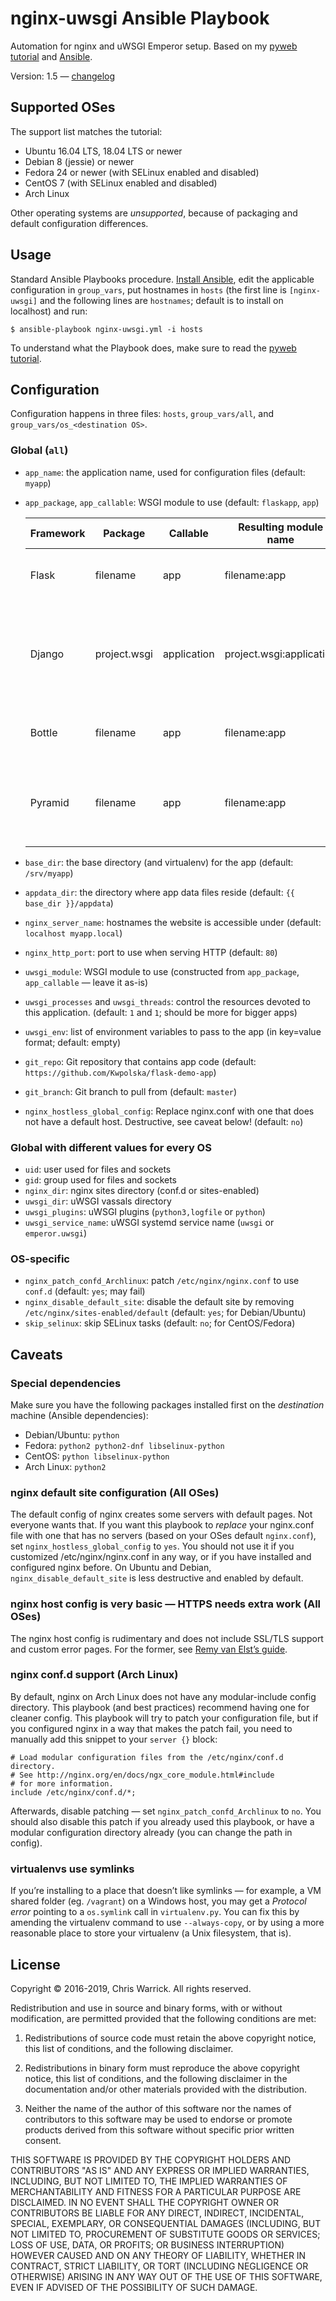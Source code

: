 nginx-uwsgi Ansible Playbook
============================

Automation for nginx and uWSGI Emperor setup. Based on my [pyweb tutorial][] and [Ansible][].

Version: 1.5 — [changelog][]

[pyweb tutorial]: https://chriswarrick.com/blog/2016/02/10/deploying-python-web-apps-with-nginx-and-uwsgi-emperor/
[Ansible]: https://www.ansible.com/
[changelog]: https://github.com/Kwpolska/ansible-nginx-uwsgi/releases

Supported OSes
--------------

The support list matches the tutorial:

* Ubuntu 16.04 LTS, 18.04 LTS or newer
* Debian 8 (jessie) or newer
* Fedora 24 or newer (with SELinux enabled and disabled)
* CentOS 7 (with SELinux enabled and disabled)
* Arch Linux

Other operating systems are *unsupported*, because of packaging and default configuration differences.

Usage
-----

Standard Ansible Playbooks procedure. [Install Ansible](https://docs.ansible.com/ansible/intro_installation.html), edit the applicable configuration in `group_vars`, put hostnames in `hosts` (the first line is `[nginx-uwsgi]` and the following lines are `hostnames`; default is to install on localhost) and run:

    $ ansible-playbook nginx-uwsgi.yml -i hosts

To understand what the Playbook does, make sure to read the [pyweb tutorial][].

Configuration
-------------

Configuration happens in three files: `hosts`, `group_vars/all`, and `group_vars/os_<destination OS>`.

### Global (`all`)

* `app_name`: the application name, used for configuration files (default: `myapp`)
* `app_package`, `app_callable`: WSGI module to use (default: `flaskapp`, `app`)

  | Framework | Package      | Callable    | Resulting module name    | Package is…                                                                        | Callable is…                   | Caveats                                                                                    |
  |-----------|--------------|-------------|--------------------------|------------------------------------------------------------------------------------|--------------------------------|--------------------------------------------------------------------------------------------|
  | Flask     | filename     | app         | filename:app             | module name (for a Python import)                                                  | Flask object                   | —                                                                                          |
  | Django    | project.wsgi | application | project.wsgi:application | `project` is name of your project (directory with settings.py); `wsgi` is constant | constant                       | add an environment variable for settings, there’s an example in `group_vars/all` already   |
  | Bottle    | filename     | app         | filename:app             | module name (for a Python import)                                                  | `app = bottle.default_app()`   | —                                                                                          |
  | Pyramid   | filename     | app         | filename:app             | module name (for a Python import)                                                  | `app = config.make_wsgi_app()` | make sure it’s **not** in an `if __name__ == '__main__':` block — the demo app does that!) |

* `base_dir`: the base directory (and virtualenv) for the app (default: `/srv/myapp`)
* `appdata_dir`: the directory where app data files reside (default: `{{ base_dir }}/appdata`)
* `nginx_server_name`: hostnames the website is accessible under (default: `localhost myapp.local`)
* `nginx_http_port`: port to use when serving HTTP (default: `80`)
* `uwsgi_module`: WSGI module to use (constructed from `app_package`, `app_callable` — leave it as-is)
* `uwsgi_processes` and `uwsgi_threads`: control the resources devoted to this application. (default: `1` and `1`; should be more for bigger apps)
* `uwsgi_env`: list of environment variables to pass to the app (in key=value format; default: empty)
* `git_repo`: Git repository that contains app code (default: `https://github.com/Kwpolska/flask-demo-app`)
* `git_branch`: Git branch to pull from (default: `master`)
* `nginx_hostless_global_config`: Replace nginx.conf with one that does not have a default host. Destructive, see caveat below! (default: `no`)

### Global with different values for every OS

* `uid`: user used for files and sockets
* `gid`: group used for files and sockets
* `nginx_dir`: nginx sites directory (conf.d or sites-enabled)
* `uwsgi_dir`: uWSGI vassals directory
* `uwsgi_plugins`: uWSGI plugins (`python3,logfile` or `python`)
* `uwsgi_service_name`: uWSGI systemd service name (`uwsgi` or `emperor.uwsgi`)

### OS-specific

* `nginx_patch_confd_Archlinux`: patch `/etc/nginx/nginx.conf` to use `conf.d` (default: `yes`; may fail)
* `nginx_disable_default_site`: disable the default site by removing `/etc/nginx/sites-enabled/default` (default: `yes`; for Debian/Ubuntu)
* `skip_selinux`: skip SELinux tasks (default: `no`; for CentOS/Fedora)

Caveats
-------

### Special dependencies

Make sure you have the following packages installed first on the *destination* machine (Ansible dependencies):

* Debian/Ubuntu: `python`
* Fedora: `python2 python2-dnf libselinux-python`
* CentOS: `python libselinux-python`
* Arch Linux: `python2`

### nginx default site configuration (All OSes)

The default config of nginx creates some servers with default pages. Not everyone wants that. If you want this playbook to *replace* your nginx.conf file with one that has no servers (based on your OSes default `nginx.conf`), set `nginx_hostless_global_config` to `yes`. You should not use it if you customized /etc/nginx/nginx.conf in any way, or if you have installed and configured nginx before. On Ubuntu and Debian, `nginx_disable_default_site` is less destructive and enabled by default.

### nginx host config is very basic — HTTPS needs extra work (All OSes)

The nginx host config is rudimentary and does not include SSL/TLS support and custom error pages. For the former, see [Remy van Elst’s guide](https://raymii.org/s/tutorials/Strong_SSL_Security_On_nginx.html).

### nginx conf.d support (Arch Linux)

By default, nginx on Arch Linux does not have any modular-include config directory. This playbook (and best practices) recommend having one for cleaner config. This playbook will try to patch your configuration file, but if you configured nginx in a way that makes the patch fail, you need to manually add this snippet to your `server {}` block:

```nginx
# Load modular configuration files from the /etc/nginx/conf.d directory.
# See http://nginx.org/en/docs/ngx_core_module.html#include
# for more information.
include /etc/nginx/conf.d/*;
```

Afterwards, disable patching — set `nginx_patch_confd_Archlinux` to `no`. You should also disable this patch if you already used this playbook, or have a modular configuration directory already (you can change the path in config).

### virtualenvs use symlinks

If you’re installing to a place that doesn’t like symlinks — for example,
a VM shared folder (eg. ``/vagrant``) on a Windows host, you may get a
*Protocol error* pointing to a ``os.symlink`` call in ``virtualenv.py``. You
can fix this by amending the virtualenv command to use ``--always-copy``, or by
using a more reasonable place to store your virtualenv (a Unix filesystem, that
is).

License
-------

Copyright © 2016-2019, Chris Warrick.
All rights reserved.

Redistribution and use in source and binary forms, with or without modification, are permitted provided that the following conditions are met:

1. Redistributions of source code must retain the above copyright notice, this list of conditions, and the following disclaimer.

2. Redistributions in binary form must reproduce the above copyright notice, this list of conditions, and the following disclaimer in the documentation and/or other materials provided with the distribution.

3. Neither the name of the author of this software nor the names of contributors to this software may be used to endorse or promote products derived from this software without specific prior written consent.

THIS SOFTWARE IS PROVIDED BY THE COPYRIGHT HOLDERS AND CONTRIBUTORS "AS IS" AND ANY EXPRESS OR IMPLIED WARRANTIES, INCLUDING, BUT NOT LIMITED TO, THE IMPLIED WARRANTIES OF MERCHANTABILITY AND FITNESS FOR A PARTICULAR PURPOSE ARE DISCLAIMED.  IN NO EVENT SHALL THE COPYRIGHT OWNER OR CONTRIBUTORS BE LIABLE FOR ANY DIRECT, INDIRECT, INCIDENTAL, SPECIAL, EXEMPLARY, OR CONSEQUENTIAL DAMAGES (INCLUDING, BUT NOT LIMITED TO, PROCUREMENT OF SUBSTITUTE GOODS OR SERVICES; LOSS OF USE, DATA, OR PROFITS; OR BUSINESS INTERRUPTION) HOWEVER CAUSED AND ON ANY THEORY OF LIABILITY, WHETHER IN CONTRACT, STRICT LIABILITY, OR TORT (INCLUDING NEGLIGENCE OR OTHERWISE) ARISING IN ANY WAY OUT OF THE USE OF THIS SOFTWARE, EVEN IF ADVISED OF THE POSSIBILITY OF SUCH DAMAGE.

